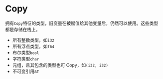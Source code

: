# Copy

拥有`Copy`特征的类型，旧变量在被赋值给其他变量后，仍然可以使用。这些类型都是存储在栈上。

- 所有整数类型，如`i32`
- 所有浮点类型，如`f64`
- 布尔类型`bool`
- 字符类型`char`
- 元组，且其包含的类型也可 Copy，如`(i32, i32)`
- 不可变引用`&T`